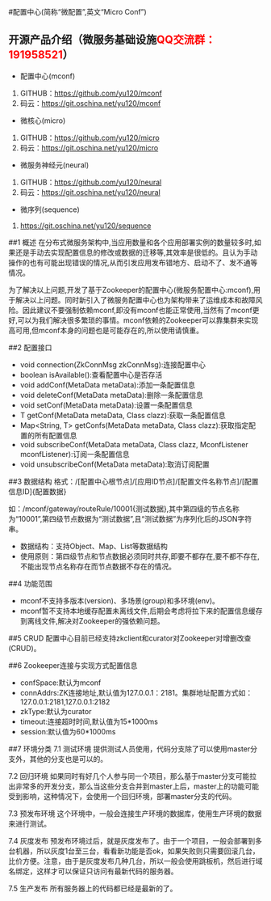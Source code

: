 #配置中心(简称“微配置”,英文“Micro Conf”)

## 开源产品介绍（微服务基础设施<font color="red">QQ交流群：191958521</font>）
+ 配置中心(mconf)

1. GITHUB：https://github.com/yu120/mconf
2. 码云：https://git.oschina.net/yu120/mconf

+ 微核心(micro)

1. GITHUB：https://github.com/yu120/micro
2. 码云：https://git.oschina.net/yu120/micro

+ 微服务神经元(neural)

1. GITHUB：https://github.com/yu120/neural
2. 码云：https://git.oschina.net/yu120/neural

+ 微序列(sequence)

1. https://git.oschina.net/yu120/sequence


##1 概述
在分布式微服务架构中,当应用数量和各个应用部署实例的数量较多时,如果还是手动去实现配置信息的修改或数据的迁移等,其效率是很低的。且认为手动操作的也有可能出现错误的情况,从而引发应用发布错地方、启动不了、发不通等情况。

为了解决以上问题,开发了基于Zookeeper的配置中心(微服务配置中心:mconf),用于解决以上问题。同时新引入了微服务配置中心也为架构带来了运维成本和故障风险。因此建议不要强制依赖mconf,即没有mconf也能正常使用,当然有了mconf更好,可以为我们解决很多繁琐的事情。mconf依赖的Zookeeper可以靠集群来实现高可用,但mconf本身的问题也是可能存在的,所以使用请慎重。

##2 配置接口
+ void connection(ZkConnMsg zkConnMsg):连接配置中心
+ boolean isAvailable():查看配置中心是否存活
+ <T> void addConf(MetaData<T> metaData):添加一条配置信息
+ <T> void deleteConf(MetaData<T> metaData):删除一条配置信息
+ <T> void setConf(MetaData<T> metaData):设置一条配置信息
+ <T> T getConf(MetaData<T> metaData, Class<T> clazz):获取一条配置信息
+ <T> Map<String, T> getConfs(MetaData<T> metaData, Class<T> clazz):获取指定配置的所有配置信息
+ <T> void subscribeConf(MetaData<T> metaData, Class<T> clazz, MconfListener<T> mconfListener):订阅一条配置信息
+ <T> void unsubscribeConf(MetaData<T> metaData):取消订阅配置

##3 数据结构
格式：/[配置中心根节点]/[应用ID节点]/[配置文件名称节点]/[配置信息ID]{配置数据}

如：/mconf/gateway/routeRule/10001{测试数据},其中第四级的节点名称为“10001”,第四级节点数据为“测试数据”,且“测试数据”为序列化后的JSON字符串。

+ 数据结构：支持Object、Map、List等数据结构
+ 使用原则：第四级节点和节点数据必须同时共存,即要不都存在,要不都不存在,不能出现节点名称存在而节点数据不存在的情况。

##4 功能范围
+ mconf不支持多版本(version)、多场景(group)和多环境(env)。
+ mconf暂不支持本地缓存配置未离线文件,后期会考虑将拉下来的配置信息缓存到离线文件,解决对Zookeeper的强依赖问题。

##5 CRUD
配置中心目前已经支持zkclient和curator对Zookeeper对增删改查(CRUD)。

##6 Zookeeper连接与实现方式配置信息
+ confSpace:默认为mconf
+ connAddrs:ZK连接地址,默认值为127.0.0.1：2181。集群地址配置方式如：127.0.0.1:2181,127.0.0.1:2182
+ zkType:默认为curator
+ timeout:连接超时时间,默认值为15*1000ms
+ session:默认值为60*1000ms

##7 环境分类
7.1 测试环境
    提供测试人员使用，代码分支除了可以使用master分支外，其他的分支也是可以的。

7.2 回归环境
    如果同时有好几个人参与同一个项目，那么基于master分支可能拉出非常多的开发分支，那么当这些分支合并到master上后，master上的功能可能受到影响，这种情况下，会使用一个回归环境，部署master分支的代码。

7.3 预发布环境
    这个环境中，一般会连接生产环境的数据库，使用生产环境的数据来进行测试。

7.4 灰度发布
    预发布环境过后，就是灰度发布了。由于一个项目，一般会部署到多台机器，所以灰度1台至三台，看看新功能是否ok，如果失败则只需要回滚几台，比价方便。注意，由于是灰度发布几种几台，所以一般会使用跳板机，然后进行域名绑定，这样才可以保证只访问有最新代码的服务器。

7.5 生产发布
    所有服务器上的代码都已经是最新的了。


